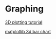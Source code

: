 # Graphing

[3D plotting tutorial](https://pythonprogramming.net/3d-bar-chart-matplotlib-tutorial/)

[matplotlib 3d bar chart](https://matplotlib.org/stable/gallery/mplot3d/3d_bars.html)